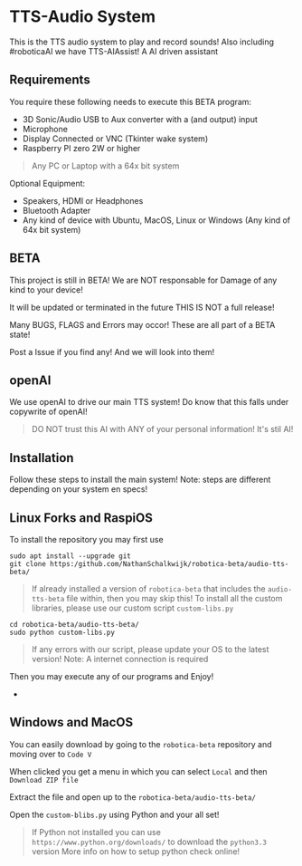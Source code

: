 TTS-Audio System
===

This is the TTS audio system to play and record sounds! Also including #roboticaAI we have TTS-AIAssist! A AI driven assistant

Requirements
---
You require these following needs to execute this BETA program:

- 3D Sonic/Audio USB to Aux converter with a (and output) input
- Microphone
- Display Connected or VNC (Tkinter wake system)
- Raspberry PI zero 2W or higher
> Any PC or Laptop with a 64x bit system

Optional Equipment:
- Speakers, HDMI or Headphones
- Bluetooth Adapter
- Any kind of device with Ubuntu, MacOS, Linux or Windows (Any kind of 64x bit system)

BETA
---
This project is still in BETA! We are NOT responsable for Damage of any kind to your device!

It will be updated or terminated in the future THIS IS NOT a full release!

Many BUGS, FLAGS and Errors may occor! These are all part of a BETA state!

Post a Issue if you find any! And we will look into them!

openAI
---
We use openAI to drive our main TTS system! Do know that this falls under copywrite of openAI!

> DO NOT trust this AI with ANY of your personal information! It's stil AI!


Installation
---
Follow these steps to install the main system! Note: steps are different depending on your system en specs!

Linux Forks and RaspiOS
-
To install the repository you may first use
```
sudo apt install --upgrade git
git clone https:/github.com/NathanSchalkwijk/robotica-beta/audio-tts-beta/
```
> If already installed a version of `robotica-beta` that includes the `audio-tts-beta` file within, then you may skip this!
To install all the custom libraries, please use our custom script `custom-libs.py`
```
cd robotica-beta/audio-tts-beta/
sudo python custom-libs.py
```
> If any errors with our script, please update your OS to the latest version! Note: A internet connection is required

Then you may execute any of our programs and Enjoy!

-
Windows and MacOS
-
You can easily download by going to the `robotica-beta` repository and moving over to `Code V`

When clicked you get a menu in which you can select `Local` and then `Download ZIP file`

Extract the file and open up to the `robotica-beta/audio-tts-beta/`

Open the `custom-blibs.py` using Python and your all set!
> If Python not installed you can use `https://www.python.org/downloads/` to download the `python3.3` version
> More info on how to setup python check online!

